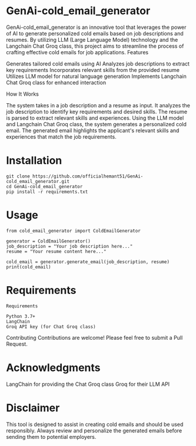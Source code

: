 # GenAi-cold_email_generator
GenAi-cold_email_generator is an innovative tool that leverages the power of AI to generate personalized cold emails based on job descriptions and resumes. By utilizing LLM (Large Language Model) technology and the Langchain Chat Groq class, this project aims to streamline the process of crafting effective cold emails for job applications.
Features

Generates tailored cold emails using AI
Analyzes job descriptions to extract key requirements
Incorporates relevant skills from the provided resume
Utilizes LLM model for natural language generation
Implements Langchain Chat Groq class for enhanced interaction

How It Works

The system takes in a job description and a resume as input.
It analyzes the job description to identify key requirements and desired skills.
The resume is parsed to extract relevant skills and experiences.
Using the LLM model and Langchain Chat Groq class, the system generates a personalized cold email.
The generated email highlights the applicant's relevant skills and experiences that match the job requirements.

# Installation
    git clone https://github.com/officialhemant51/GenAi-cold_email_generator.git
    cd GenAi-cold_email_generator
    pip install -r requirements.txt

# Usage
    from cold_email_generator import ColdEmailGenerator
    
    generator = ColdEmailGenerator()
    job_description = "Your job description here..."
    resume = "Your resume content here..."
    
    cold_email = generator.generate_email(job_description, resume)
    print(cold_email)
    
# Requirements
    Requirements
    
    Python 3.7+
    LangChain
    Groq API key (for Chat Groq class)

Contributing
Contributions are welcome! Please feel free to submit a Pull Request.

# Acknowledgments

LangChain for providing the Chat Groq class
Groq for their LLM API

# Disclaimer
This tool is designed to assist in creating cold emails and should be used responsibly. Always review and personalize the generated emails before sending them to potential employers.
